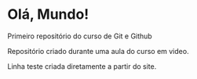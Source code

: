 # Olá, Mundo!
 Primeiro repositório do curso de Git e Github

Repositório criado durante uma aula do curso em video.

Linha teste criada diretamente a partir do site.

